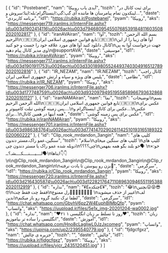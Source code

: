[
  {
    "id": "Postebanel",
    "nam": "آیدی یاب روبیکا",
    "tozih": "برای ثبت کانال در لینکدون تمام پیامرسان ها ماننده آی گپ؛گپ؛اینستاگرام؛بله؛ایتا؛سروش و...",
    "daste": "برنامه کاربردی",
    "id1": "https://rubika.ir/Postebanel",
    "pyam": "روبیکا",
    "aks": "https://messenger719.iranlms.ir/InternFile.ashx?id\u003d1902414116\u0026ach\u003d7946809545507685391848116035082020102817"
  },
  {
    "id": "iranAVAiran",
    "nam": "آوا",
    "tozih": "بسم الله الرحمن الرحیم\n🇮🇷🇮🇷تابع قوانین جمهوری اسلامی ایران🇮🇷🇮🇷\nآوا های زیبا را از این کانال دانلود کنید آوا های مورد علاقه خود را جست و جو کنید\nجهت درخواست آوا به پی وی مدیر کانال پیام دهید\n@supportAVA",
    "daste": "موسیقی",
    "id1": "https://rubika.ir/iranAVAiran",
    "pyam": "روبیکا",
    "aks": "https://messenger717.iranlms.ir/InternFile.ashx?id\u003d1901911753\u0026ach\u003d3301898055244937403049165127892020102816"
  },
  {
    "id": "IR_NEZAM",
    "nam": "IR.NEZAM",
    "tozih": "کانال راجب پلیس های ویژه و سپاه و ارتش جمهوری اسلامی ایران",
    "daste": "نظامی",
    "id1": "https://rubika.ir/IR_NEZAM",
    "pyam": "روبیکا",
    "aks": "https://messenger706.iranlms.ir/InternFile.ashx?id\u003d1777487591\u0026ach\u003d9320979495195585896679363286832020101121"
  },
  {
    "id": "iranNAMAiran",
    "nam": "نما",
    "tozih": "توضیحات\nبسم الله الرحمن الرحیم\n🇮🇷🇮🇷تابع قوانین جمهوری اسلامی ایران🇮🇷🇮🇷\nعکس برای پس زمینه گوشی تبلت کامپیوتر و....\nعکس برای کانال اینستاگرام و...\nعکس برای...\nهمه اینها در همین کانال",
    "daste": "عکس برای پس زمینه گوشی",
    "id1": "https://rubika.ir/iranNAMAiran",
    "pyam": "روبیکا",
    "aks": "https://messenger701.iranlms.ir/InternFile.ashx?id\u003d986383764\u0026ach\u003d7741470290261142510193165189322020060222"
  },
  {
    "id": "Clip_rook_mrdandon_3angin",
    "nam": "کلیپ های سنگین،عمو راک،مستر دندون",
    "tozih": "سلام\nکلیپ های سنگین میخای \nکلیپ های دوبله شده عمو راک یا مستر دندون چی\nچی؟؟؟؟\nخو بلند بگو همه بفهمن🗣 \n×:خو لــــیــــنــــکــــشـ؟ــ🗣\nایناها👇👇 \n\n@Clip_rook_mrdandon_3angin\n@Clip_rook_mrdandon_3angin\n@Clip_rook_mrdandon_3angin\n\nبزن رو پیوستن تا یادت نرفته🤞",
    "daste": "سرگرمی",
    "id1": "https://rubika.ir/Clip_rook_mrdandon_3angin",
    "pyam": "روبیکا",
    "aks": "https://messenger720.iranlms.ir/InternFile.ashx?id\u003d2164305874\u0026ach\u003d1228217647110896309465511953882020112919"
  },
  {
    "id": "نداره",
    "nam": "¥£چتکده£¥",
    "tozih": "😂\nبچتین😛😝😎🤓\nفقط چت فقط چت\nرل ممنوع🚫🚫🚫🚫🚫🚫🚫🚫 \nغییر از حذف میشوید\nلف ندین\nلطفا ترک نکنید گروه رو باز میکنم",
    "daste": "سرگرمی",
    "id1": "https://chat.whatsapp.com/GbvhV6pz2W4EuphBIMbQfp",
    "pyam": "واتساپ",
    "aks": "https://uupload.ir/files/5e1x_img-20201204-wa0002.jpg"
  },
  {
    "id": "نداره",
    "nam": "❤️۲۱ روز تا تسلط بر زبان انگلیسی ۱❤️",
    "tozih": "زبان انگلیسی را ساده تر بیاموزیم",
    "daste": "آموزش",
    "id1": "https://chat.whatsapp.com/Hno8cLagljwL0JzJxcomeg",
    "pyam": "واتساپ",
    "aks": "https://upinja.com/up2/2395540779.jpg"
  },
  {
    "id": "fjdgcfgxz",
    "nam": "جزیره ی چالش",
    "tozih": "",
    "daste": "چالش",
    "id1": "https://rubika.ir/fjdgcfgxz",
    "pyam": "روبیکا",
    "aks": "https://uupload.ir/files/yjcr_2435120451.jpg"
  }
]
